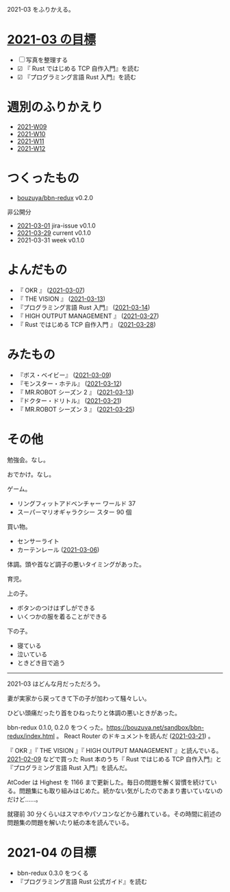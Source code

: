 2021-03 をふりかえる。

# [2021-03 の目標][2021-02-28]

- ☐ 写真を整理する
- ☑ 『 Rust ではじめる TCP 自作入門』を読む
- ☑ 『プログラミング言語 Rust 入門』を読む

# 週別のふりかえり

- [2021-W09][2021-03-07]
- [2021-W10][2021-03-14]
- [2021-W11][2021-03-21]
- [2021-W12][2021-03-28]

# つくったもの

- [bouzuya/bbn-redux][] v0.2.0

非公開分

- [2021-03-01][] jira-issue v0.1.0
- [2021-03-29][] current v0.1.0
- 2021-03-31 week v0.1.0

# よんだもの

- 『 OKR 』 ([2021-03-07][])
- 『 THE VISION 』 ([2021-03-13][])
- 『プログラミング言語 Rust 入門』 ([2021-03-14][])
- 『 HIGH OUTPUT MANAGEMENT 』 ([2021-03-27][])
- 『 Rust ではじめる TCP 自作入門 』 ([2021-03-28][])

# みたもの

- 『ボス・ベイビー』 ([2021-03-09][])
- 『モンスター・ホテル』 ([2021-03-12][])
- 『 MR.ROBOT シーズン 2 』 ([2021-03-13][])
- 『ドクター・ドリトル』 ([2021-03-21][])
- 『 MR.ROBOT シーズン 3 』 ([2021-03-25][])

# その他

勉強会。なし。

おでかけ。なし。

ゲーム。

- リングフィットアドベンチャー ワールド 37
- スーパーマリオギャラクシー スター 90 個

買い物。

- センサーライト
- カーテンレール ([2021-03-06][])

体調。頭や首など調子の悪いタイミングがあった。

育児。

上の子。

- ボタンのつけはずしができる
- いくつかの服を着ることができる

下の子。

- 寝ている
- 泣いている
- ときどき目で追う

---

2021-03 はどんな月だっただろう。

妻が実家から戻ってきて下の子が加わって騒々しい。

ひどい頭痛だったり首をひねったりと体調の悪いときがあった。

bbn-redux 0.1.0, 0.2.0 をつくった。<https://bouzuya.net/sandbox/bbn-redux/index.html> 。 React Router のドキュメントを読んだ ([2021-03-21][]) 。

『 OKR 』『 THE VISION 』『 HIGH OUTPUT MANAGEMENT 』と読んでいる。 [2021-02-09][] などで買った Rust 本のうち『 Rust ではじめる TCP 自作入門』と『プログラミング言語 Rust 入門』を読んだ。

AtCoder は Highest を 1166 まで更新した。毎日の問題を解く習慣を続けている。問題集にも取り組みはじめた。続かない気がしたのであまり書いていないのだけど……。

就寝前 30 分くらいはスマホやパソコンなどから離れている。その時間に前述の問題集の問題を解いたり紙の本を読んでいる。

# 2021-04 の目標

- bbn-redux 0.3.0 をつくる
- 『プログラミング言語 Rust 公式ガイド』を読む

[2021-02-09]: https://blog.bouzuya.net/2021/02/09/
[2021-02-28]: https://blog.bouzuya.net/2021/02/28/
[2021-03-01]: https://blog.bouzuya.net/2021/03/01/
[2021-03-06]: https://blog.bouzuya.net/2021/03/06/
[2021-03-07]: https://blog.bouzuya.net/2021/03/07/
[2021-03-09]: https://blog.bouzuya.net/2021/03/09/
[2021-03-12]: https://blog.bouzuya.net/2021/03/12/
[2021-03-13]: https://blog.bouzuya.net/2021/03/13/
[2021-03-14]: https://blog.bouzuya.net/2021/03/14/
[2021-03-21]: https://blog.bouzuya.net/2021/03/21/
[2021-03-25]: https://blog.bouzuya.net/2021/03/25/
[2021-03-27]: https://blog.bouzuya.net/2021/03/27/
[2021-03-28]: https://blog.bouzuya.net/2021/03/28/
[2021-03-29]: https://blog.bouzuya.net/2021/03/29/
[bouzuya/bbn-redux]: https://github.com/bouzuya/bbn-redux
